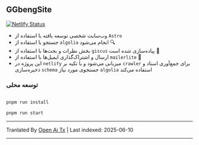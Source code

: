 ## GGbengSite

[![Netlify Status](https://api.netlify.com/api/v1/badges/58d6ebf4-6582-43fc-a7e7-a1ce4278e8f3/deploy-status)](https://app.netlify.com/sites/ggbengsite/deploys)

- وب‌سایت شخصی توسعه یافته با استفاده از `Astro`
- جستجو با استفاده از `algolia` انجام می‌شود 🔍
- بخش نظرات و بحث‌ها با استفاده از `giscus` پیاده‌سازی شده است 🌈
- ارسال و اشتراک‌گذاری ایمیل‌ها با استفاده از `mailerlite` 📮
- این پروژه در `netlify` میزبانی می‌شود و با تکیه بر `crawler` برای جمع‌آوری اسناد و ذخیره‌سازی `schema` جستجوی مورد نیاز `algolia` استفاده می‌کند

### توسعه محلی

```bash

pnpm run install

pnpm run start
```

---

Tranlated By [Open Ai Tx](https://github.com/OpenAiTx/OpenAiTx) | Last indexed: 2025-06-10

---